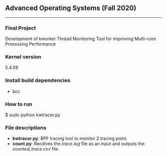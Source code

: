 ## Advanced Operating Systems (Fall 2020)
---
### Final Project
Development of kworker Thread Monitoring Tool for Improving Multi-core Proesssing Performance

### Kernel version
5.4.59

### Install build dependencies
* bcc

### How to run
$ sudo python kwtracer.py

### File descriptions
* **kwtracer.py**: BPF tracing tool to monitor 2 tracing point.
* **count.py**: Recdives the _trace.log_ file as an input and outputs the _counted_trace.csv_ file. 
